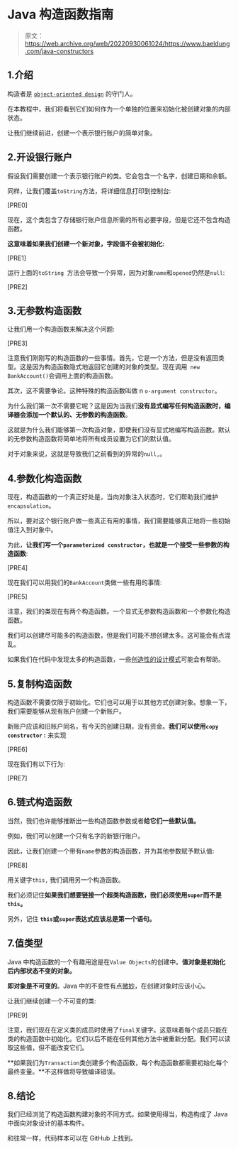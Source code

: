 # Java 构造函数指南

> 原文：<https://web.archive.org/web/20220930061024/https://www.baeldung.com/java-constructors>

## 1.介绍

构造者是 [`object-oriented design`](/web/20220722202440/https://www.baeldung.com/java-polymorphism) 的守门人。

在本教程中，我们将看到它们如何作为一个单独的位置来初始化被创建对象的内部状态。

让我们继续前进，创建一个表示银行账户的简单对象。

## 2.开设银行账户

假设我们需要创建一个表示银行账户的类。它会包含一个名字，创建日期和余额。

同样，让我们覆盖`toString`方法，将详细信息打印到控制台:

[PRE0]

现在，这个类包含了存储银行账户信息所需的所有必要字段，但是它还不包含构造函数。

**这意味着如果我们创建一个新对象，字段值不会被初始化:**

[PRE1]

运行上面的`toString `方法会导致一个异常，因为对象`name`和`opened`仍然是`null`:

[PRE2]

## 3.无参数构造函数

让我们用一个构造函数来解决这个问题:

[PRE3]

注意我们刚刚写的构造函数的一些事情。首先，它是一个方法，但是没有返回类型。这是因为构造函数隐式地返回它创建的对象的类型。现在调用` new BankAccount()`会调用上面的构造函数。

其次，这不需要争论。这种特殊的构造函数叫做 n `o-argument constructor`。

为什么我们第一次不需要它呢？这是因为当我们**没有显式编写任何构造函数时，编译器会添加一个默认的、无参数的构造函数**。

这就是为什么我们能够第一次构造对象，即使我们没有显式地编写构造函数。默认的无参数构造函数将简单地将所有成员设置为它们的默认值。

对于对象来说，这就是导致我们之前看到的异常的`null,`。

## 4.参数化构造函数

现在，构造函数的一个真正好处是，当向对象注入状态时，它们帮助我们维护`encapsulation`。

所以，要对这个银行账户做一些真正有用的事情，我们需要能够真正地将一些初始值注入到对象中。

为此，**让我们写一个`parameterized constructor`，也就是一个接受一些参数的构造函数**:

[PRE4]

现在我们可以用我们的`BankAccount`类做一些有用的事情:

[PRE5]

注意，我们的类现在有两个构造函数。一个显式无参数构造函数和一个参数化构造函数。

我们可以创建尽可能多的构造函数，但是我们可能不想创建太多。这可能会有点混乱。

如果我们在代码中发现太多的构造函数，一些[创造性的设计模式](/web/20220722202440/https://www.baeldung.com/creational-design-patterns)可能会有帮助。

## 5.复制构造函数

构造函数不需要仅限于初始化。它们也可以用于以其他方式创建对象。想象一下，我们需要能够从现有账户创建一个新账户。

新账户应该和旧账户同名，有今天的创建日期，没有资金。**我们可以使用`copy constructor` :** 来实现

[PRE6]

现在我们有以下行为:

[PRE7]

## 6.链式构造函数

当然，我们也许能够推断出一些构造函数参数或者**给它们一些默认值。**

例如，我们可以创建一个只有名字的新银行账户。

因此，让我们创建一个带有`name`参数的构造函数，并为其他参数赋予默认值:

[PRE8]

用关键字`this,` 我们调用另一个构造函数。

我们必须记住**如果我们想要链接一个超类构造函数，我们必须使用`super`而不是`this`。**

另外，记住 **`this`或`super`表达式应该总是第一个语句。**

## 7.值类型

Java 中构造函数的一个有趣用途是在`Value Objects`的创建中。**值对象是初始化后内部状态不变的对象。**

**即对象是不可变的**。Java 中的不变性有点[微妙](/web/20220722202440/https://www.baeldung.com/java-immutable-object)，在创建对象时应该小心。

让我们继续创建一个不可变的类:

[PRE9]

注意，我们现在在定义类的成员时使用了`final`关键字。这意味着每个成员只能在类的构造函数中初始化。它们以后不能在任何其他方法中被重新分配。我们可以读取这些值，但不能改变它们。

**如果我们为`Transaction`类创建多个构造函数，每个构造函数都需要初始化每个最终变量。**不这样做将导致编译错误。

## 8.结论

我们已经浏览了构造函数构建对象的不同方式。如果使用得当，构造构成了 Java 中面向对象设计的基本构件。

和往常一样，代码样本可以在 GitHub 上找到。